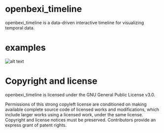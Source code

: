 # openbexi_timeline
openbexi_timeline is a data-driven interactive timeline for visualizing temporal data.

# examples
![alt text](https://raw.githubusercontent.com/arcazj/openbexi_timeline/master/doc/openbexi_timeline_space_exploration.png.png)

# Copyright and license
openbexi_timeline is licensed under the GNU General Public License v3.0.

Permissions of this strong copyleft license are conditioned on making available complete source code of licensed works and modifications, which include larger works using a licensed work, under the same license. Copyright and license notices must be preserved. Contributors provide an express grant of patent rights.
